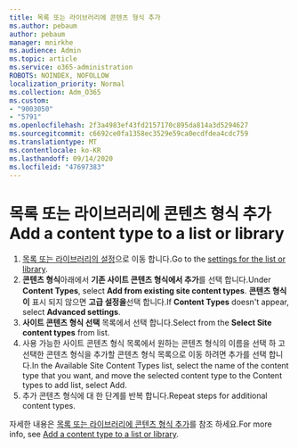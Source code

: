 ```yaml
---
title: 목록 또는 라이브러리에 콘텐츠 형식 추가
ms.author: pebaum
author: pebaum
manager: mnirkhe
ms.audience: Admin
ms.topic: article
ms.service: o365-administration
ROBOTS: NOINDEX, NOFOLLOW
localization_priority: Normal
ms.collection: Adm_O365
ms.custom:
- "9003050"
- "5791"
ms.openlocfilehash: 2f3a4983ef43fd2157170c895da814a3d5294627
ms.sourcegitcommit: c6692ce0fa1358ec3529e59ca0ecdfdea4cdc759
ms.translationtype: MT
ms.contentlocale: ko-KR
ms.lasthandoff: 09/14/2020
ms.locfileid: "47697383"
---
```

# <a name="add-a-content-type-to-a-list-or-library"></a><span data-ttu-id="4826d-102">목록 또는 라이브러리에 콘텐츠 형식 추가</span><span class="sxs-lookup"><span data-stu-id="4826d-102">Add a content type to a list or library</span></span>

1. <span data-ttu-id="4826d-103">[목록 또는 라이브러리의 설정](https://support.microsoft.com/en-us/office/edit-list-settings-in-sharepoint-online-4d35793b-246e-42a3-990c-563a83795b7f)으로 이동 합니다.</span><span class="sxs-lookup"><span data-stu-id="4826d-103">Go to the  [settings for the list or library](https://support.microsoft.com/en-us/office/edit-list-settings-in-sharepoint-online-4d35793b-246e-42a3-990c-563a83795b7f).</span></span>
2. <span data-ttu-id="4826d-104">**콘텐츠 형식**아래에서 **기존 사이트 콘텐츠 형식에서 추가**를 선택 합니다.</span><span class="sxs-lookup"><span data-stu-id="4826d-104">Under  **Content Types**, select  **Add from existing site content types**.</span></span> <span data-ttu-id="4826d-105">**콘텐츠 형식이** 표시 되지 않으면 **고급 설정을**선택 합니다.</span><span class="sxs-lookup"><span data-stu-id="4826d-105">If  **Content Types**  doesn't appear, select  **Advanced settings**.</span></span>
3. <span data-ttu-id="4826d-106">**사이트 콘텐츠 형식 선택** 목록에서 선택 합니다.</span><span class="sxs-lookup"><span data-stu-id="4826d-106">Select from the  **Select Site content types**  from list.</span></span>
4. <span data-ttu-id="4826d-107">사용 가능한 사이트 콘텐츠 형식 목록에서 원하는 콘텐츠 형식의 이름을 선택 하 고 선택한 콘텐츠 형식을 추가할 콘텐츠 형식 목록으로 이동 하려면 추가를 선택 합니다.</span><span class="sxs-lookup"><span data-stu-id="4826d-107">In the Available Site Content Types list, select the name of the content type that you want, and move the selected content type to the Content types to add list, select Add.</span></span>
5. <span data-ttu-id="4826d-108">추가 콘텐츠 형식에 대 한 단계를 반복 합니다.</span><span class="sxs-lookup"><span data-stu-id="4826d-108">Repeat steps for additional content types.</span></span>

<span data-ttu-id="4826d-109">자세한 내용은  [목록 또는 라이브러리에 콘텐츠 형식 추가](https://support.microsoft.com/en-us/office/add-a-content-type-to-a-list-or-library-917366ae-f7a2-47ad-87a5-9689a1884e60)를 참조 하세요.</span><span class="sxs-lookup"><span data-stu-id="4826d-109">For more info, see  [Add a content type to a list or library](https://support.microsoft.com/en-us/office/add-a-content-type-to-a-list-or-library-917366ae-f7a2-47ad-87a5-9689a1884e60).</span></span>